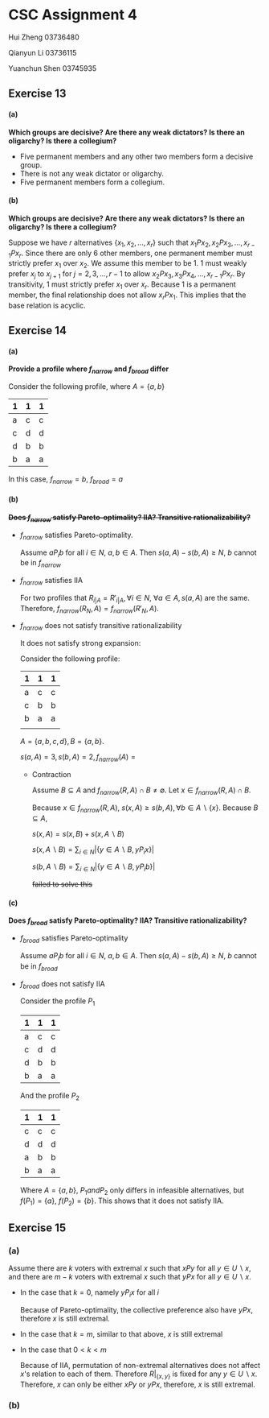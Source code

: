 # CSC Assignment 4

Hui Zheng 		03736480

Qianyun Li		03736115

Yuanchun Shen 	03745935

## Exercise 13

#### (a) 

**Which groups are decisive? Are there any weak dictators? Is there an oligarchy? Is there a collegium?**

- Five permanent members and any other two members form a decisive group.
- There is not any weak dictator or oligarchy.
- Five permanent members form a collegium.

#### (b)

**Which groups are decisive? Are there any weak dictators? Is there an oligarchy? Is there a collegium?**

Suppose we have $r$ alternatives $\{x_1, x_2, ..., x_r\}$ such that $x_1 P x_2, x_2 P x_3, ..., x_{r-1} P x_r$. Since there are only 6 other members, one permanent member must strictly prefer $x_1$ over $x_2$. We assume this member to be $1$. $1$ must weakly prefer $x_j$ to $x_{j+1}$ for $j=2,3,...,r-1$ to allow $x_2 P x_3, x_3 P x_4, ..., x_{r-1} P x_r$. By transitivity, $1$ must strictly prefer $x_1$ over $x_r$. Because $1$ is a permanent member, the final relationship does not allow $x_r P x_1$. This implies that the base relation is acyclic.

## Exercise 14

#### (a)

**Provide a profile where $f_{narrow}$ and $f_{broad}$ differ**

Consider the following profile, where $A = \{a, b\}$

| 1    | 1    | 1    |
| ---- | ---- | ---- |
| a    | c    | c    |
| c    | d    | d    |
| d    | b    | b    |
| b    | a    | a    |

In this case, $f_{narrow}=b$, $f_{broad}=a$

#### (b)

~~**Does $f_{narrow}$ satisfy Pareto-optimality? IIA? Transitive rationalizability?**~~

- $f_{narrow}$ satisfies Pareto-optimality.

  Assume $a P_i b$ for all $i \in N$, $a,b \in A$. Then $s(a, A) - s(b, A) \geq N$, $b$ cannot be in $f_{narrow}$

- $f_{narrow}$ satisfies IIA

  For two profiles that $R_{i|A}=R'_{i|A}, \forall i \in N$, $\forall a \in A, s(a,A)$ are the same. Therefore, $f_{narrow}(R_N, A) = f_{narrow}(R'_N, A)$.

- $f_{narrow}$ does not  satisfy transitive rationalizability

  It does not satisfy strong expansion:

  Consider the following profile:

  | 1    | 1    | 1    |
  | ---- | ---- | ---- |
  | a    | c    | c    |
  | c    | b    | b    |
  | b    | a    | a    |
  |      |      |      |

  $A = \{a, b, c, d\}, B=\{a, b\}$.

  $s(a, A) = 3, s(b, A) = 2, f_{narrow}(A) = {}$

  - Contraction

    Assume $B \subseteq A$ and $f_{narrow}(R, A) \cap B \neq \emptyset$. Let $x \in f_{narrow}(R, A) \cap B$. 

    Because $x \in f_{narrow}(R, A)$, $s(x, A) \geq s(b, A), \forall b \in A\backslash \{x\}$. Because $B \subseteq A$, 

    $s(x, A) = s(x, B) + s(x, A\backslash B)$

    $s(x, A\backslash B) = \sum_{i\in N} |\{y\in A\backslash B, y P_i x\}|$

    $s(b, A\backslash B) = \sum_{i\in N} |\{y\in A\backslash B, y P_i b\}|$

    

    ~~failed to solve this~~


#### (c)

**Does $f_{broad}$ satisfy Pareto-optimality? IIA? Transitive rationalizability?**

- $f_{broad}$ satisfies Pareto-optimality

  Assume $a P_i b$ for all $i \in N$, $a,b \in A$. Then $s(a, A) - s(b, A) \geq N$, $b$ cannot be in $f_{broad}$

- $f_{broad}$ does not satisfy IIA

  Consider the profile $P_1$

  | 1    | 1    | 1    |
  | ---- | ---- | ---- |
  | a    | c    | c    |
  | c    | d    | d    |
  | d    | b    | b    |
  | b    | a    | a    |

  And the profile $P_2$

  | 1    | 1    | 1    |
  | ---- | ---- | ---- |
  | c    | c    | c    |
  | d    | d    | d    |
  | a    | b    | b    |
  | b    | a    | a    |

  Where $A=\{a, b\}$, $P_1 and P_2$ only differs in infeasible alternatives, but $f(P_1) = \{a\}$, $f(P_2) = \{b\}$. This shows that it does not  satisfy IIA.

## Exercise 15

### (a) 

Assume there are $k$ voters with extremal $x$ such that $xPy$ for all $y\in U \backslash {x}$, and there are $m-k$ voters with extremal $x$ such that $yPx$ for all $y \in U \backslash x$. 

- In the case that $k=0$, namely $yP_i x$ for all $i$

  Because of Pareto-optimality, the collective preference also have $yPx$, therefore $x$ is still extremal.

- In the case that $k=m$, similar to that above, $x$ is still extremal

- In the case that $0 < k < m$

  Because of IIA, permutation of non-extremal alternatives does not affect $x$'s relation to each of them. Therefore $R|_{\{x,y\}}$ is fixed for any $y\in U \backslash {x}$. Therefore, $x$ can only be either $xPy$ or $yPx$, therefore, $x$ is still extremal.

### (b)





 
